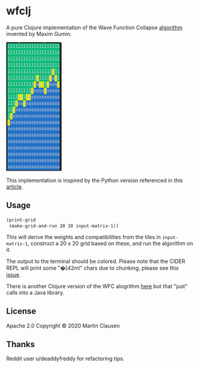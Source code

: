 # wfclj

A pure Clojure implementation of the Wave Function Collapse [algorithm](https://github.com/mxgmn/WaveFunctionCollapse) invented by Maxim Gumin.

![wfc](https://github.com/maacl/wfclj/blob/master/wfc.PNG)

This implementation is inspired by the Python version referenced in this [article](https://robertheaton.com/2018/12/17/wavefunction-collapse-algorithm/). 

## Usage

```
(print-grid
 (make-grid-and-run 20 20 input-matrix-1))
 ```
 
This will derive the weights and compatibilities from the tiles in ```input-matrix-1```, construct a 20 x 20 grid based on these, and run the algorithm on it. 

The output to the terminal should be colored. Please note that the CIDER REPL will print some "�[42ml" chars due to chunking, please see this [issue](https://github.com/clojure-emacs/cider/issues/2891).

There is another Clojure version of the WFC alogrithm [here](https://github.com/allison-casey/wavefunctioncollapse-clj)  but that "just" calls into a Java library.

## License

Apache 2.0
Copyright © 2020 Martin Clausen

## Thanks
Reddit user u/deaddyfreddy for refactoring tips.